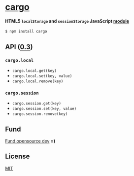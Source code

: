 # [cargo](../../)
#### HTML5 `localStorage` and `sessionStorage` JavaScript [module](https://npmjs.org/package/cargo)

```sh
$ npm install cargo
```

## API ([0.3](../../releases))

### `cargo.local`
- `cargo.local.get(key)`
- `cargo.local.set(key, value)`
- `cargo.local.remove(key)`

### `cargo.session`
- `cargo.session.get(key)`
- `cargo.session.set(key, value)`
- `cargo.session.remove(key)`

## Fund

[Fund opensource dev](https://www.gittip.com/ryanve/) <b>=)</b>

## License

[MIT](http://opensource.org/licenses/MIT)